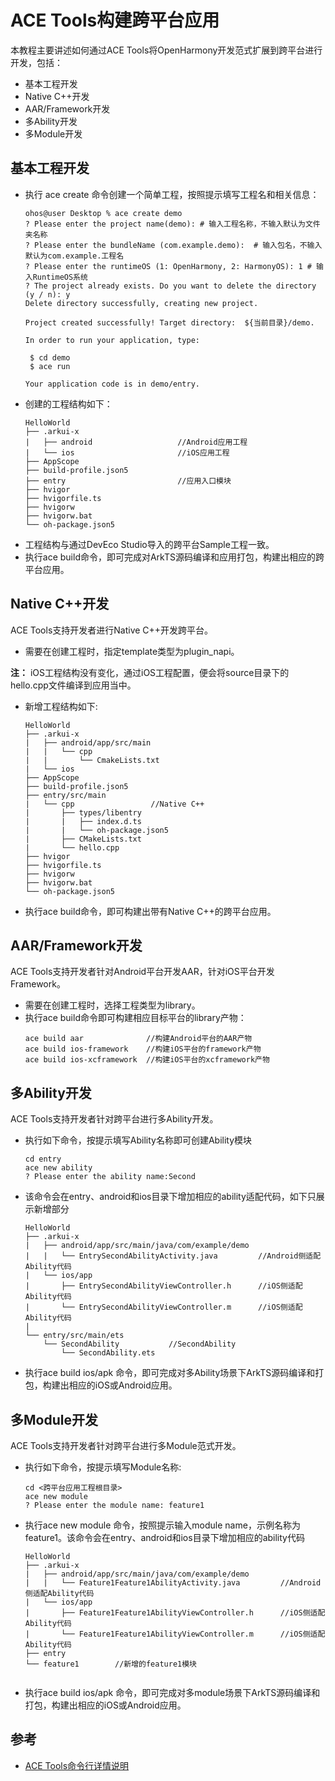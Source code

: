 # ACE Tools构建跨平台应用

本教程主要讲述如何通过ACE Tools将OpenHarmony开发范式扩展到跨平台进行开发，包括：

* 基本工程开发
* Native C++开发
* AAR/Framework开发
* 多Ability开发
* 多Module开发

## 基本工程开发
* 执行 ace create 命令创建一个简单工程，按照提示填写工程名和相关信息：
    ```shell
    ohos@user Desktop % ace create demo
   ? Please enter the project name(demo): # 输入工程名称，不输入默认为文件夹名称
   ? Please enter the bundleName (com.example.demo):  # 输入包名，不输入默认为com.example.工程名
   ? Please enter the runtimeOS (1: OpenHarmony, 2: HarmonyOS): 1 # 输入RuntimeOS系统
   ? The project already exists. Do you want to delete the directory (y / n): y
   Delete directory successfully, creating new project.
   
   Project created successfully! Target directory:  ${当前目录}/demo.
   
   In order to run your application, type:
   
     $ cd demo
     $ ace run
   
   Your application code is in demo/entry.
   ```
* 创建的工程结构如下：
    ```
    HelloWorld
    ├── .arkui-x
    |   ├── android                   //Android应用工程
    |   └── ios                       //iOS应用工程
    ├── AppScope
    ├── build-profile.json5
    ├── entry                         //应用入口模块
    ├── hvigor
    ├── hvigorfile.ts
    ├── hvigorw
    ├── hvigorw.bat
    └── oh-package.json5
    ```
* 工程结构与通过DevEco Studio导入的跨平台Sample工程一致。
* 执行ace build命令，即可完成对ArkTS源码编译和应用打包，构建出相应的跨平台应用。
## Native C++开发
ACE Tools支持开发者进行Native C++开发跨平台。
* 需要在创建工程时，指定template类型为plugin_napi。

**注：** iOS工程结构没有变化，通过iOS工程配置，便会将source目录下的hello.cpp文件编译到应用当中。 

* 新增工程结构如下:

    ```
    HelloWorld
    ├── .arkui-x
    |   ├── android/app/src/main  
    |   |   └── cpp
    |   |       └── CmakeLists.txt
    |   └── ios             
    ├── AppScope                             
    ├── build-profile.json5
    ├── entry/src/main
    |   └── cpp                 //Native C++
    |       ├── types/libentry
    |       |   ├── index.d.ts 
    |       |   └── oh-package.json5
    |       ├── CMakeLists.txt
    |       └── hello.cpp 
    ├── hvigor
    ├── hvigorfile.ts
    ├── hvigorw
    ├── hvigorw.bat
    └── oh-package.json5
    ```
* 执行ace build命令，即可构建出带有Native C++的跨平台应用。
## AAR/Framework开发
ACE Tools支持开发者针对Android平台开发AAR，针对iOS平台开发Framework。
* 需要在创建工程时，选择工程类型为library。
* 执行ace build命令即可构建相应目标平台的library产物：
    ```shell
    ace build aar              //构建Android平台的AAR产物
    ace build ios-framework    //构建iOS平台的framework产物
    ace build ios-xcframework  //构建iOS平台的xcframework产物
    ```
## 多Ability开发
ACE Tools支持开发者针对跨平台进行多Ability开发。
* 执行如下命令，按提示填写Ability名称即可创建Ability模块
    ```
    cd entry
    ace new ability
    ? Please enter the ability name:Second
    ```
* 该命令会在entry、android和ios目录下增加相应的ability适配代码，如下只展示新增部分
    ```
    HelloWorld
    ├── .arkui-x
    |   ├── android/app/src/main/java/com/example/demo
    |   |   └── EntrySecondAbilityActivity.java         //Android侧适配Ability代码                   
    |   └── ios/app
    |       ├── EntrySecondAbilityViewController.h      //iOS侧适配Ability代码
    |       └── EntrySecondAbilityViewController.m      //iOS侧适配Ability代码                        
    |               
    └── entry/src/main/ets              
        └── SecondAbility           //SecondAbility
            └── SecondAbility.ets             
    ```
* 执行ace build ios/apk 命令，即可完成对多Ability场景下ArkTS源码编译和打包，构建出相应的iOS或Android应用。
## 多Module开发
ACE Tools支持开发者针对跨平台进行多Module范式开发。
* 执行如下命令，按提示填写Module名称:
    ```
    cd <跨平台应用工程根目录>
    ace new module
    ? Please enter the module name: feature1
    ```
* 执行ace new module 命令，按照提示输入module name，示例名称为feature1。该命令会在entry、android和ios目录下增加相应的ability代码
    ```
    HelloWorld
    ├── .arkui-x
    |   ├── android/app/src/main/java/com/example/demo
    |   |   └── Feature1Feature1AbilityActivity.java         //Android侧适配Ability代码
    |   └── ios/app
    |       ├── Feature1Feature1AbilityViewController.h      //iOS侧适配Ability代码
    |       └── Feature1Feature1AbilityViewController.m      //iOS侧适配Ability代码                        
    ├── entry              
    └── feature1        //新增的feature1模块
             
    ```
* 执行ace build ios/apk 命令，即可完成对多module场景下ArkTS源码编译和打包，构建出相应的iOS或Android应用。

##  参考

- [ACE Tools命令行详情说明](https://gitcode.com/arkui-x/cli/blob/master/README.md)
